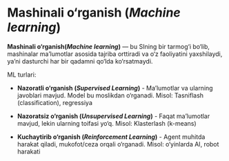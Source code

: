 Mashinali o‘rganish (*Machine learning*)
================
**Mashinali o‘rganish(*Machine learning*)** — bu SIning bir tarmog‘i bo‘lib, mashinalar ma’lumotlar asosida tajriba orttiradi va o‘z faoliyatini yaxshilaydi, ya’ni dasturchi har bir qadamni qo‘lda ko‘rsatmaydi.

ML turlari:

- **Nazoratli o‘rganish (*Supervised Learning*)** - Ma’lumotlar va ularning javoblari mavjud. Model bu moslikdan o‘rganadi. Misol: Tasniflash (classification), regressiya

- **Nazoratsiz o‘rganish (*Unsupervised Learning*)** - Faqat ma’lumotlar mavjud, lekin ularning toifasi yo‘q. Misol: Klasterlash (k-means)

- **Kuchaytirib o‘rganish (*Reinforcement Learning*)** - Agent muhitda harakat qiladi, mukofot/ceza orqali o‘rganadi. Misol: o‘yinlarda AI, robot harakati
